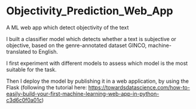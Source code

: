 # Objectivity_Prediction_Web_App
 A ML web app which detect objectivity of the text

I built a classifier model which detects whether a text is subjective or objective, based on the genre-annotated dataset GINCO, machine-translated to English.

I first experiment with different models to assess which model is the most suitable for the task.

Then I deploy the model by publishing it in a web application, by using the Flask (following the tutorial here: https://towardsdatascience.com/how-to-easily-build-your-first-machine-learning-web-app-in-python-c3d6c0f0a01c)
